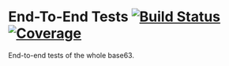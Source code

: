 # End-To-End Tests [![Build Status](https://travis-ci.org/base63/end-to-end.svg?branch=master)](https://travis-ci.org/base63/end-to-end) [![Coverage](https://codecov.io/gh/base63/end-to-end/branch/master/graph/badge.svg)](https://codecov.io/gh/base63/end-to-end)

End-to-end tests of the whole base63.
